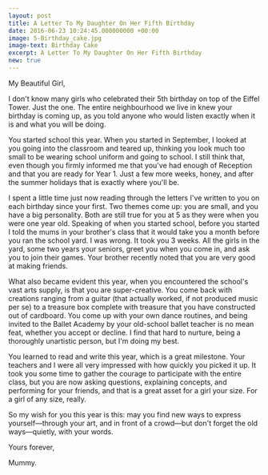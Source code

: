 ```yaml
---
layout: post
title: A Letter To My Daughter On Her Fifth Birthday
date: 2016-06-23 10:24:45.000000000 +00:00
image: 5-Birthday_cake.jpg
image-text: Birthday Cake
excerpt: A Letter To My Daughter On Her Fifth Birthday
new: true
---
```


My Beautiful Girl,

I don't know many girls who celebrated their 5th birthday on top of the Eiffel Tower. Just the one. The entire neighbourhood we live in knew your birthday is coming up, as you told anyone who would listen exactly when it is and what you will be doing.

You started school this year. When you started in September, I looked at you going into the classroom and teared up, thinking you look much too small to be wearing school uniform and going to school. I still think that, even though you firmly informed me that you've had enough of Reception and that you are ready for Year 1. Just a few more weeks, honey, and after the summer holidays that is exactly where you'll be.

I spent a little time just now reading through the letters I've written to you on each birthday since your first. Two themes come up: you are small, and you have a big personality. Both are still true for you at 5 as they were when you were one year old. Speaking of when you started school, before you started I told the mums in your brother's class that it would take you a month before you ran the school yard. I was wrong. It took you 3 weeks. All the girls in the yard, some two years your seniors, greet you when you come in, and ask you to join their games. Your brother recently noted that you are very good at making friends.

What also became evident this year, when you encountered the school's vast arts supply, is that you are super-creative. You come back with creations ranging from a guitar (that actually worked, if not produced music per se) to a treasure box complete with treasure that you have constructed out of cardboard. You come up with your own dance routines, and being invited to the Ballet Academy by your old-school ballet teacher is no mean feat, whether you accept or decline. I find that hard to nurture, being a thoroughly unartistic person, but I'm doing my best.

You learned to read and write this year, which is a great milestone. Your teachers and I were all very impressed with how quickly you picked it up. It took you some time to gather the courage to participate with the entire class, but you are now asking questions, explaining concepts, and performing for your friends, and that is a great asset for a girl your size. For a girl of any size, really.

So my wish for you this year is this: may you find new ways to express yourself&mdash;through your art, and in front of a crowd&mdash;but don't forget the old ways&mdash;quietly, with your words.

Yours forever,

Mummy.

